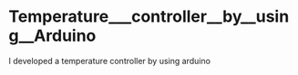 # Temperature___controller__by__using__Arduino
I developed a temperature controller by using arduino
